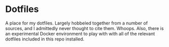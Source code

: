 # Dotfiles

A place for my dotfiles. Largely hobbeled together from a number of sources, and I admittedly never thought to cite them. Whoops. Also, there is an experimental Docker environment to play with with all of the relevant dotfiles included in this repo installed. 
